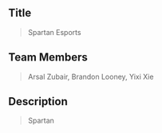 ## Title
> Spartan Esports

## Team Members
>Arsal Zubair, Brandon Looney, Yixi Xie

## Description 
> Spartan 

